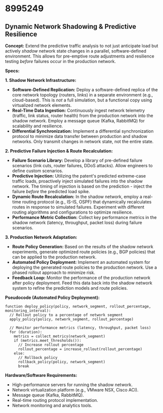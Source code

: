# 8995249

## Dynamic Network Shadowing & Predictive Resilience

**Concept:** Extend the predictive traffic analysis to not just anticipate load but actively *shadow* network state changes in a parallel, software-defined environment. This allows for pre-emptive route adjustments and resilience testing *before* failures occur in the production network.

**Specs:**

**1. Shadow Network Infrastructure:**

*   **Software-Defined Replication:** Deploy a software-defined replica of the core network topology (routers, links) in a separate environment (e.g., cloud-based). This is *not* a full simulation, but a functional copy using virtualized network elements.
*   **Real-Time Data Ingestion:** Continuously ingest network telemetry (traffic, link status, router health) from the production network into the shadow network.  Employ a message queue (Kafka, RabbitMQ) for scalability and resilience.
*   **Differential Synchronization:** Implement a differential synchronization protocol to minimize data transfer between production and shadow networks. Only transmit changes in network state, not the entire state.

**2. Predictive Failure Injection & Route Recalculation:**

*   **Failure Scenario Library:** Develop a library of pre-defined failure scenarios (link cuts, router failures, DDoS attacks). Allow engineers to define custom scenarios.
*   **Predictive Injection:** Utilizing the patent's predicted extreme-case traffic loads, proactively inject simulated failures into the shadow network.  The timing of injection is based on the prediction - inject the failure *before* the predicted load spike.
*   **Dynamic Route Recalculation:** In the shadow network, employ a real-time routing protocol (e.g., IS-IS, OSPF) that dynamically recalculates routes in response to simulated failures. Experiment with different routing algorithms and configurations to optimize resilience.
*   **Performance Metric Collection:**  Collect key performance metrics in the shadow network (latency, throughput, packet loss) during failure scenarios.

**3.  Production Network Adaptation:**

*   **Route Policy Generation:**  Based on the results of the shadow network experiments, generate optimized route policies (e.g., BGP policies) that can be applied to the production network.
*   **Automated Policy Deployment:**  Implement an automated system for deploying the generated route policies to the production network. Use a phased rollout approach to minimize risk.
*   **Feedback Loop:**  Monitor the performance of the production network after policy deployment. Feed this data back into the shadow network system to refine the prediction models and route policies.

**Pseudocode (Automated Policy Deployment):**

```
function deploy_policy(policy, network_segment, rollout_percentage, monitoring_interval):
  // Rollout policy to a percentage of network segment
  apply_policy(policy, network_segment, rollout_percentage)

  // Monitor performance metrics (latency, throughput, packet loss)
  for (duration):
    metrics = collect_metrics(network_segment)
    if (metrics.meet_thresholds()):
      // Increase rollout percentage
      rollout_percentage = increase_rollout(rollout_percentage)
    else:
      // Rollback policy
      rollback_policy(policy, network_segment)
      break
```

**Hardware/Software Requirements:**

*   High-performance servers for running the shadow network.
*   Network virtualization platform (e.g., VMware NSX, Cisco ACI).
*   Message queue (Kafka, RabbitMQ).
*   Real-time routing protocol implementation.
*   Network monitoring and analytics tools.